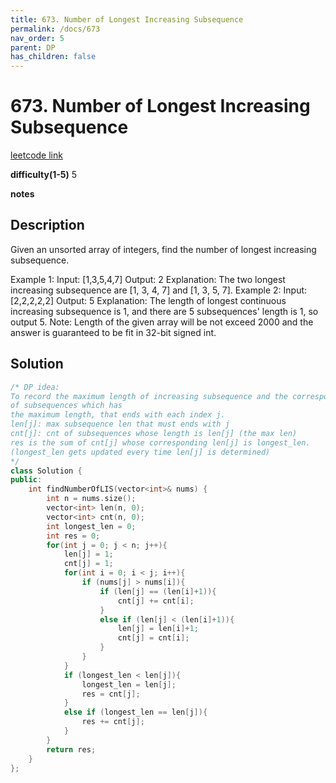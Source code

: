 ```yaml
---
title: 673. Number of Longest Increasing Subsequence
permalink: /docs/673
nav_order: 5
parent: DP
has_children: false
---
```

# 673. Number of Longest Increasing Subsequence
[leetcode link](https://leetcode.com/problems/number-of-longest-increasing-subsequence/)

**difficulty(1-5)** 
5

**notes**   


## Description
Given an unsorted array of integers, find the number of longest increasing subsequence.

Example 1:
Input: [1,3,5,4,7]
Output: 2
Explanation: The two longest increasing subsequence are [1, 3, 4, 7] and [1, 3, 5, 7].
Example 2:
Input: [2,2,2,2,2]
Output: 5
Explanation: The length of longest continuous increasing subsequence is 1, and there are 5 subsequences' length is 1, so output 5.
Note: Length of the given array will be not exceed 2000 and the answer is guaranteed to be fit in 32-bit signed int.

## Solution
```c++
/* DP idea:
To record the maximum length of increasing subsequence and the corresponding counts 
of subsequences which has
the maximum length, that ends with each index j.
len[j]: max subsequence len that must ends with j
cnt[j]: cnt of subsequences whose length is len[j] (the max len)
res is the sum of cnt[j] whose corresponding len[j] is longest_len. 
(longest_len gets updated every time len[j] is determined)
*/
class Solution {
public:
    int findNumberOfLIS(vector<int>& nums) {
        int n = nums.size();
        vector<int> len(n, 0);
        vector<int> cnt(n, 0);
        int longest_len = 0;
        int res = 0;
        for(int j = 0; j < n; j++){
            len[j] = 1;
            cnt[j] = 1;
            for(int i = 0; i < j; i++){
                if (nums[j] > nums[i]){
                    if (len[j] == (len[i]+1)){
                        cnt[j] += cnt[i];
                    }
                    else if (len[j] < (len[i]+1)){
                        len[j] = len[i]+1;
                        cnt[j] = cnt[i];
                    }
                }
            }
            if (longest_len < len[j]){
                longest_len = len[j];
                res = cnt[j];
            }
            else if (longest_len == len[j]){
                res += cnt[j];
            }
        }
        return res;
    }
};
```

<!-- 
Default label
{: .label }

Blue label
{: .label .label-blue }

Stable
{: .label .label-green }

New release
{: .label .label-purple }

Coming soon
{: .label .label-yellow }

Deprecated
{: .label .label-red } -->
